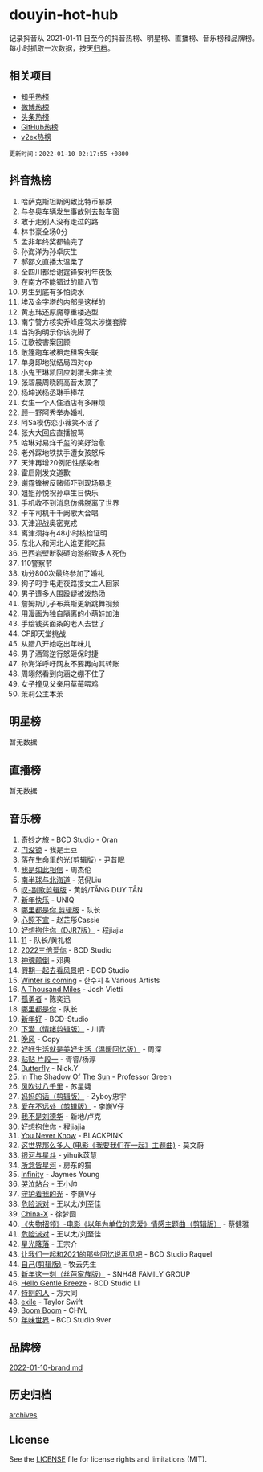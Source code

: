 # douyin-hot-hub

记录抖音从 2021-01-11 日至今的抖音热榜、明星榜、直播榜、音乐榜和品牌榜。每小时抓取一次数据，按天[归档](archives)。

## 相关项目

- [知乎热榜](https://github.com/lonnyzhang423/zhihu-hot-hub)
- [微博热榜](https://github.com/lonnyzhang423/weibo-hot-hub)
- [头条热榜](https://github.com/lonnyzhang423/toutiao-hot-hub)
- [GitHub热榜](https://github.com/lonnyzhang423/github-hot-hub)
- [v2ex热榜](https://github.com/lonnyzhang423/v2ex-hot-hub)


`更新时间：2022-01-10 02:17:55 +0800`

## 抖音热榜

1. 哈萨克斯坦断网致比特币暴跌
1. 与冬奥车辆发生事故别去敲车窗
1. 敢于走别人没有走过的路
1. 林书豪全场0分
1. 孟非年终奖都输完了
1. 孙海洋为孙卓庆生
1. 郝邵文直播太温柔了
1. 全四川都给谢霆锋安利年夜饭
1. 在南方不能错过的腊八节
1. 男生到底有多怕烫水
1. 埃及金字塔的内部是这样的
1. 黄志玮还原魔尊重楼造型
1. 南宁警方核实乔峰座驾未涉嫌套牌
1. 当狗狗明示你该洗脚了
1. 江歌被害案回顾
1. 敞篷跑车被租走租客失联
1. 单身即地狱结局四对cp
1. 小鬼王琳凯回应刺猬头非主流
1. 张碧晨周晓鸥高音太顶了
1. 杨坤送杨丞琳手捧花
1. 女生一个人住酒店有多麻烦
1. 顾一野阿秀举办婚礼
1. 阿Sa模仿恋小薇笑不活了
1. 张大大回应直播被骂
1. 哈琳对易烊千玺的笑好治愈
1. 老外踩地铁扶手遭女孩怒斥
1. 天津再增20例阳性感染者
1. 霍启刚发文道歉
1. 谢霆锋被反赌师吓到现场暴走
1. 姐姐孙悦祝孙卓生日快乐
1. 手机收不到消息仿佛脱离了世界
1. 卡车司机千千阙歌大合唱
1. 天津迎战奥密克戎
1. 离津须持有48小时核检证明
1. 东北人和河北人谁更能吃蒜
1. 巴西岩壁断裂砸向游船致多人死伤
1. 110警察节
1. 劝分800次最终参加了婚礼
1. 狗子叼手电走夜路接女主人回家
1. 男子遭多人围殴疑被泼热汤
1. 詹姆斯儿子布莱斯更新跳舞视频
1. 用漫画为独自隔离的小萌娃加油
1. 手绘钱买面条的老人去世了
1. CP即天堂挑战
1. 从腊八开始吃出年味儿
1. 男子酒驾逆行怒砸保时捷
1. 孙海洋呼吁网友不要再向其转账
1. 周翊然看到向涵之绷不住了
1. 女子撞见父亲用草莓喂鸡
1. 茉莉公主本茉

## 明星榜

暂无数据

## 直播榜

暂无数据

## 音乐榜

1. [奇妙之旅](https://sf6-cdn-tos.douyinstatic.com/obj/tos-cn-ve-2774/9dd5eaf0733d4f53ad984190a3e33c44) - BCD Studio - Oran
1. [门没锁]() - 我是土豆
1. [落在生命里的光(剪辑版)](https://sf6-cdn-tos.douyinstatic.com/obj/tos-cn-ve-2774/6a3ac5299a304a0babc779305d06ec09) - 尹昔眠
1. [我是如此相信]() - 周杰伦
1. [南半球与北海道](https://sf3-cdn-tos.douyinstatic.com/obj/tos-cn-ve-2774/0d1a6b330cf84ad39b8cf600a2849fbc) - 范倪Liu
1. [叹-副歌剪辑版]() - 黄龄/TĂNG DUY TÂN
1. [新年快乐](https://sf3-cdn-tos.douyinstatic.com/obj/tos-cn-ve-2774/4d236be9fd9c44d587428f0160e3e899) - UNIQ
1. [哪里都是你 剪辑版]() - 队长
1. [心照不宣](https://sf6-cdn-tos.douyinstatic.com/obj/tos-cn-ve-2774/316711d939d64314bb7f013fd050fb02) - 赵芷彤Cassie
1. [好想抱住你（DJR7版）]() - 程jiajia
1. [11](https://sf6-cdn-tos.douyinstatic.com/obj/tos-cn-ve-2774/9e7c6cc79eb64e2fadb0af297165d43b) - 队长/黄礼格
1. [2022三倍爱你](https://sf6-cdn-tos.douyinstatic.com/obj/tos-cn-ve-2774/9eac95f48092438e8feebf263820aebc) - BCD Studio
1. [神魂颠倒](https://sf3-cdn-tos.douyinstatic.com/obj/tos-cn-ve-2774/35bf9a0f55b140cbad2ef9c9fd1c355a) - 邓典
1. [假期一起去看风景吧](https://sf6-cdn-tos.douyinstatic.com/obj/tos-cn-ve-2774/e74b0cb42cd84b669d605864638bd75a) - BCD Studio
1. [Winter is coming](https://sf6-cdn-tos.douyinstatic.com/obj/tos-cn-ve-2774/0a6c12efb2d84f2ba9a243d4e1eebb4e) - 한수지 & Various Artists
1. [A Thousand Miles]() - Josh Vietti
1. [孤勇者]() - 陈奕迅
1. [哪里都是你]() - 队长
1. [新年好](https://sf6-cdn-tos.douyinstatic.com/obj/tos-cn-ve-2774/fa63c5bcb57c466f9647a74ec3a33f06) - BCD-Studio
1. [下潜（情绪剪辑版）](https://sf3-cdn-tos.douyinstatic.com/obj/tos-cn-ve-2774/c42530bf0e054f7c8f93b8426e42102d) - 川青
1. [晚风](https://sf6-cdn-tos.douyinstatic.com/obj/tos-cn-ve-2774/8df2e08e26ba465797ec7e7a399f9a07) - Copy
1. [好好生活就是美好生活（温暖回忆版）](https://sf6-cdn-tos.douyinstatic.com/obj/tos-cn-ve-2774/75e84038408f4164ae177fc8a8103e45) - 周深
1. [贴贴 片段一]() - 胥睿/杨淳
1. [Butterfly](https://sf6-cdn-tos.douyinstatic.com/obj/tos-cn-ve-2774/6d48dc871f0d4ff497bfe681edcbfabb) - Nick.Y
1. [In The Shadow Of The Sun]() - Professor Green
1. [风吹过八千里](https://sf6-cdn-tos.douyinstatic.com/obj/tos-cn-ve-2774/a1a6ff5c96de4f13890fedc3fd6d4c76) - 苏星婕
1. [妈妈的话（剪辑版）]() - Zyboy忠宇
1. [爱在不远处（剪辑版）](https://sf6-cdn-tos.douyinstatic.com/obj/tos-cn-ve-2774/62620ac9ed034654a3c69591afca482b) - 李巍V仔
1. [我不是刘德华]() - 新地/卢克
1. [好想抱住你]() - 程jiajia
1. [You Never Know](https://sf3-cdn-tos.douyinstatic.com/obj/tos-cn-ve-2774/93ea07db32c04cdb818583f2df1e50bd) - BLACKPINK
1. [这世界那么多人 (电影《我要我们在一起》主题曲)]() - 莫文蔚
1. [银河与星斗](https://sf6-cdn-tos.douyinstatic.com/obj/tos-cn-ve-2774/3cc0bf5f0ef140f7b6743a631bcf3c58) - yihuik苡慧
1. [所念皆星河](https://sf6-cdn-tos.douyinstatic.com/obj/tos-cn-ve-2774/1e37b6c499164f3d8408ad4f98527a0d) - 房东的猫
1. [Infinity](https://sf3-cdn-tos.douyinstatic.com/obj/tos-cn-ve-2774/7861e9af59e04a7aa61cb096ab7a5652) - Jaymes Young
1. [哭泣站台]() - 王小帅
1. [守护着我的光](https://sf3-cdn-tos.douyinstatic.com/obj/tos-cn-ve-2774/313235b651a84c11a8c9dea19ff24fe3) - 李巍V仔
1. [危险派对](https://sf3-cdn-tos.douyinstatic.com/obj/tos-cn-ve-2774/e41321aaf81d4e77a664329c1ffcf985) - 王以太/刘至佳
1. [China-X](https://sf3-cdn-tos.douyinstatic.com/obj/tos-cn-ve-2774/1056b06da89f4ac1b564d0b992b6917f) - 徐梦圆
1. [《失物招领》-电影《以年为单位的恋爱》情感主题曲（剪辑版）](https://sf6-cdn-tos.douyinstatic.com/obj/tos-cn-ve-2774/1d9f5c87efae4a7bad9f5cdee43940b1) - 蔡健雅
1. [危险派对](https://sf3-cdn-tos.douyinstatic.com/obj/tos-cn-ve-2774/bb2bd3bc2cc34436ba0091273d523e37) - 王以太/刘至佳
1. [星光降落](https://sf3-cdn-tos.douyinstatic.com/obj/tos-cn-ve-2774/69c2c0bdd07941bd875538ac21bdbcd4) - 王宗介
1. [让我们一起和2021的那些回忆说再见吧](https://sf3-cdn-tos.douyinstatic.com/obj/tos-cn-ve-2774/a41a87e2b2e34901a1414432d5602e7d) - BCD Studio Raquel
1. [自己(剪辑版)](https://sf3-cdn-tos.douyinstatic.com/obj/tos-cn-ve-2774/0f656f7d78534d8da2c68d91b1b16357) - 牧云先生
1. [新年这一刻（丝芭家族版）](https://sf6-cdn-tos.douyinstatic.com/obj/tos-cn-ve-2774/126e97da1be54446ae16368c0d0707dc) - SNH48 FAMILY GROUP
1. [Hello Gentle Breeze](https://sf6-cdn-tos.douyinstatic.com/obj/tos-cn-ve-2774/779d05aedf0a446391042bbcded8d67a) - BCD Studio LI
1. [特别的人]() - 方大同
1. [exile](https://sf6-cdn-tos.douyinstatic.com/obj/tos-cn-ve-2774/77ec4f6b0999429186ada733032d8a0b) - Taylor Swift
1. [Boom Boom](https://sf3-cdn-tos.douyinstatic.com/obj/tos-cn-ve-2774/734a506f0eef41528e2061edc0d8f5a8) - CHYL
1. [年味世界](https://sf3-cdn-tos.douyinstatic.com/obj/tos-cn-ve-2774/e359ebf9d9594bd4b1fe25e8695ad072) - BCD Studio 9ver

## 品牌榜

[2022-01-10-brand.md](archives/2022-01-10-brand.md)

## 历史归档

[archives](archives)

## License

See the [LICENSE](LICENSE) file for license rights and limitations (MIT).
